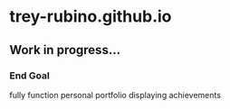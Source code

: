 # trey-rubino.github.io
## Work in progress...

### End Goal
fully function personal portfolio displaying achievements
